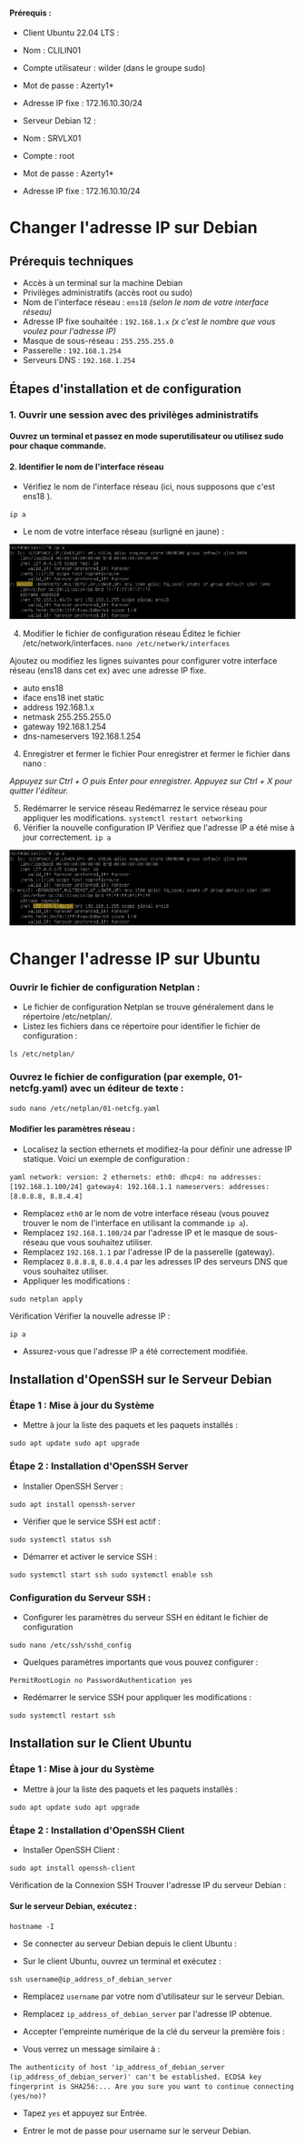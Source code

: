 #### Prérequis : 

- Client Ubuntu 22.04 LTS :
- Nom : CLILIN01
- Compte utilisateur : wilder (dans le groupe sudo)
- Mot de passe : Azerty1*
- Adresse IP fixe : 172.16.10.30/24

- Serveur Debian 12 :
- Nom : SRVLX01
- Compte : root
- Mot de passe : Azerty1*
- Adresse IP fixe : 172.16.10.10/24

# Changer l'adresse IP sur Debian 

## Prérequis techniques

- Accès à un terminal sur la machine Debian
- Privilèges administratifs (accès root ou sudo)
- Nom de l'interface réseau : `ens18` *(selon le nom de votre interface réseau)*
- Adresse IP fixe souhaitée : `192.168.1.x` *(x c'est le nombre que vous voulez pour l'adresse IP)*
- Masque de sous-réseau : `255.255.255.0`
- Passerelle : `192.168.1.254`
- Serveurs DNS : `192.168.1.254`

## Étapes d'installation et de configuration

### 1. Ouvrir une session avec des privilèges administratifs

#### Ouvrez un terminal et passez en mode superutilisateur ou utilisez sudo pour chaque commande.


#### 2. Identifier le nom de l'interface réseau

- Vérifiez le nom de l'interface réseau (ici, nous supposons que c'est ens18 ).

`ip a`

- Le nom de votre interface réseau (surligné en jaune) :

![Choix de l'adaptateur](Images/Choix_IP_Fixe_Debian1.png)

4. Modifier le fichier de configuration réseau
Éditez le fichier /etc/network/interfaces.
`nano /etc/network/interfaces`

Ajoutez ou modifiez les lignes suivantes pour configurer votre interface réseau (ens18 dans cet ex)  avec une adresse IP fixe.

- auto ens18
- iface ens18 inet static
- address 192.168.1.x
- netmask 255.255.255.0
- gateway 192.168.1.254
- dns-nameservers 192.168.1.254

4. Enregistrer et fermer le fichier
Pour enregistrer et fermer le fichier dans nano :

*Appuyez sur Ctrl + O puis Enter pour enregistrer.
Appuyez sur Ctrl + X pour quitter l'éditeur.*

5. Redémarrer le service réseau
Redémarrez le service réseau pour appliquer les modifications.
`systemctl restart networking`
6. Vérifier la nouvelle configuration IP
Vérifiez que l'adresse IP a été mise à jour correctement.
`ip a`

![Choix de l'adaptateur](Images/Choix_IP_Fixe_Debian2.png)

# Changer l'adresse IP sur Ubuntu

### Ouvrir le fichier de configuration Netplan :

- Le fichier de configuration Netplan se trouve généralement dans le répertoire /etc/netplan/.
- Listez les fichiers dans ce répertoire pour identifier le fichier de configuration :

```ls /etc/netplan/```

### Ouvrez le fichier de configuration (par exemple, 01-netcfg.yaml) avec un éditeur de texte :

```sudo nano /etc/netplan/01-netcfg.yaml```

#### Modifier les paramètres réseau :

- Localisez la section ethernets et modifiez-la pour définir une adresse IP statique. Voici un exemple de configuration :

`
yaml
network:
  version: 2
  ethernets:
    eth0:
      dhcp4: no
      addresses: [192.168.1.100/24]
      gateway4: 192.168.1.1
      nameservers:
        addresses: [8.8.8.8, 8.8.4.4]
`

- Remplacez `eth0` ar le nom de votre interface réseau (vous pouvez trouver le nom de l'interface en utilisant la commande `ip a`).
- Remplacez `192.168.1.100/24` par l'adresse IP et le masque de sous-réseau que vous souhaitez utiliser.
- Remplacez `192.168.1.1` par l'adresse IP de la passerelle (gateway).
- Remplacez `8.8.8.8`, `8.8.4.4` par les adresses IP des serveurs DNS que vous souhaitez utiliser.
- Appliquer les modifications :

`sudo netplan apply`

Vérification
Vérifier la nouvelle adresse IP :

`ip a`

- Assurez-vous que l'adresse IP a été correctement modifiée.


## Installation d'OpenSSH sur le Serveur Debian

### Étape 1 : Mise à jour du Système

- Mettre à jour la liste des paquets et les paquets installés :

`sudo apt update
sudo apt upgrade`

### Étape 2 : Installation d'OpenSSH Server

- Installer OpenSSH Server :

`sudo apt install openssh-server`

- Vérifier que le service SSH est actif :

`sudo systemctl status ssh`

- Démarrer et activer le service SSH :

`sudo systemctl start ssh
sudo systemctl enable ssh`

### Configuration du Serveur SSH :

- Configurer les paramètres du serveur SSH en éditant le fichier de configuration

`sudo nano /etc/ssh/sshd_config`

- Quelques paramètres importants que vous pouvez configurer :

`PermitRootLogin no
PasswordAuthentication yes`

- Redémarrer le service SSH pour appliquer les modifications :

`sudo systemctl restart ssh`

## Installation sur le Client Ubuntu

### Étape 1 : Mise à jour du Système

- Mettre à jour la liste des paquets et les paquets installés :

`sudo apt update
sudo apt upgrade`


### Étape 2 : Installation d'OpenSSH Client

- Installer OpenSSH Client :

`sudo apt install openssh-client`

Vérification de la Connexion SSH
Trouver l'adresse IP du serveur Debian :

#### Sur le serveur Debian, exécutez :

`hostname -I`

- Se connecter au serveur Debian depuis le client Ubuntu :

- Sur le client Ubuntu, ouvrez un terminal et exécutez :

`ssh username@ip_address_of_debian_server`

- Remplacez `username` par votre nom d'utilisateur sur le serveur Debian.
- Remplacez `ip_address_of_debian_server` par l'adresse IP obtenue.

- Accepter l'empreinte numérique de la clé du serveur la première fois :

- Vous verrez un message similaire à :

`The authenticity of host 'ip_address_of_debian_server (ip_address_of_debian_server)' can't be established.
ECDSA key fingerprint is SHA256:...
Are you sure you want to continue connecting (yes/no)?`

- Tapez `yes` et appuyez sur Entrée.

- Entrer le mot de passe pour username sur le serveur Debian.





